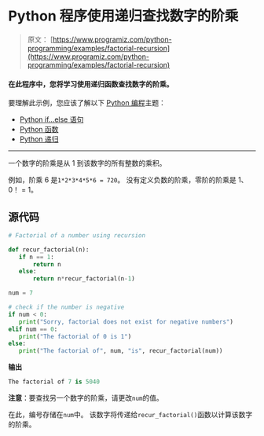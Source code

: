 # Python 程序使用递归查找数字的阶乘

> 原文： [https://www.programiz.com/python-programming/examples/factorial-recursion](https://www.programiz.com/python-programming/examples/factorial-recursion)

#### 在此程序中，您将学习使用递归函数查找数字的阶乘。

要理解此示例，您应该了解以下 [Python 编程](/python-programming "Python tutorial")主题：

*   [Python if...else 语句](/python-programming/if-elif-else)
*   [Python 函数](/python-programming/function)
*   [Python 递归](/python-programming/recursion)

* * *

一个数字的阶乘是从 1 到该数字的所有整数的乘积。

例如，阶乘 6 是`1*2*3*4*5*6 = 720`。 没有定义负数的阶乘，零阶的阶乘是 1、0！ = 1。

## 源代码

```py
# Factorial of a number using recursion

def recur_factorial(n):
   if n == 1:
       return n
   else:
       return n*recur_factorial(n-1)

num = 7

# check if the number is negative
if num < 0:
   print("Sorry, factorial does not exist for negative numbers")
elif num == 0:
   print("The factorial of 0 is 1")
else:
   print("The factorial of", num, "is", recur_factorial(num)) 
```

**输出**

```py
The factorial of 7 is 5040 
```

**注意**：要查找另一个数字的阶乘，请更改`num`的值。

在此，编号存储在`num`中。 该数字将传递给`recur_factorial()`函数以计算该数字的阶乘。